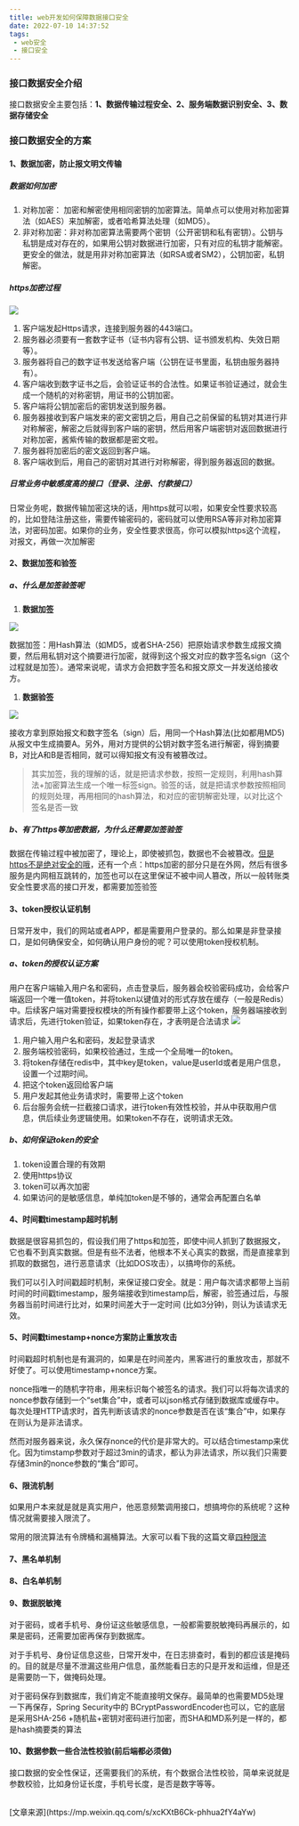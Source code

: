 ```yaml
---
title: web开发如何保障数据接口安全
date: 2022-07-10 14:37:52
tags:
 - web安全
 - 接口安全
---
```


### 接口数据安全介绍
接口数据安全主要包括：**1、数据传输过程安全、2、服务端数据识别安全、3、数据存储安全**

### 接口数据安全的方案
#### 1、数据加密，防止报文明文传输
##### 数据如何加密
1. 对称加密：  加密和解密使用相同密钥的加密算法。简单点可以使用对称加密算法（如AES）来加解密，或者哈希算法处理（如MD5）。
2. 非对称加密：非对称加密算法需要两个密钥（公开密钥和私有密钥）。公钥与私钥是成对存在的，如果用公钥对数据进行加密，只有对应的私钥才能解密。更安全的做法，就是用非对称加密算法（如RSA或者SM2），公钥加密，私钥解密。

##### https加密过程
<img src="/img/https.png" style="max-width:95%" />

1. 客户端发起Https请求，连接到服务器的443端口。
1. 服务器必须要有一套数字证书（证书内容有公钥、证书颁发机构、失效日期等）。
1. 服务器将自己的数字证书发送给客户端（公钥在证书里面，私钥由服务器持有）。
1. 客户端收到数字证书之后，会验证证书的合法性。如果证书验证通过，就会生成一个随机的对称密钥，用证书的公钥加密。
1. 客户端将公钥加密后的密钥发送到服务器。
1. 服务器接收到客户端发来的密文密钥之后，用自己之前保留的私钥对其进行非对称解密，解密之后就得到客户端的密钥，然后用客户端密钥对返回数据进行对称加密，酱紫传输的数据都是密文啦。
1. 服务器将加密后的密文返回到客户端。
1. 客户端收到后，用自己的密钥对其进行对称解密，得到服务器返回的数据。

##### 日常业务中敏感度高的接口（登录、注册、付款接口）
日常业务呢，数据传输加密这块的话，用https就可以啦，如果安全性要求较高的，比如登陆注册这些，需要传输密码的，密码就可以使用RSA等非对称加密算法，对密码加密。如果你的业务，安全性要求很高，你可以模拟https这个流程，对报文，再做一次加解密
#### 2、数据加签和验签

##### a、什么是加签验签呢
1. **数据加签**
<img src="/img/https1.png" style="max-width:95%" />

数据加签：用Hash算法（如MD5，或者SHA-256）把原始请求参数生成报文摘要，然后用私钥对这个摘要进行加密，就得到这个报文对应的数字签名sign（这个过程就是加签）。通常来说呢，请求方会把数字签名和报文原文一并发送给接收方。

1. **数据验签**
<img src="/img/https2.png" style="max-width:95%" />

接收方拿到原始报文和数字签名（sign）后，用同一个Hash算法(比如都用MD5)从报文中生成摘要A。另外，用对方提供的公钥对数字签名进行解密，得到摘要B，对比A和B是否相同，就可以得知报文有没有被篡改过。

>其实加签，我的理解的话，就是把请求参数，按照一定规则，利用hash算法+加密算法生成一个唯一标签sign。验签的话，就是把请求参数按照相同的规则处理，再用相同的hash算法，和对应的密钥解密处理，以对比这个签名是否一致
##### b、有了https等加密数据，为什么还需要加签验签
数据在传输过程中被加密了，理论上，即使被抓包，数据也不会被篡改。[但是https不是绝对安全的哦](https://mp.weixin.qq.com/s?__biz=Mzg3NzU5NTIwNg==&mid=2247494171&idx=1&sn=80479acae752311581258015faa41673&scene=21#wechat_redirect)，还有一个点：https加密的部分只是在外网，然后有很多服务是内网相互跳转的，加签也可以在这里保证不被中间人篡改，所以一般转账类安全性要求高的接口开发，都需要加签验签


#### 3、token授权认证机制
日常开发中，我们的网站或者APP，都是需要用户登录的。那么如果是非登录接口，是如何确保安全，如何确认用户身份的呢？可以使用token授权机制。

##### a、token的授权认证方案
用户在客户端输入用户名和密码，点击登录后，服务器会校验密码成功，会给客户端返回一个唯一值token，并将token以键值对的形式存放在缓存（一般是Redis）中。后续客户端对需要授权模块的所有操作都要带上这个token，服务器端接收到请求后，先进行token验证，如果token存在，才表明是合法请求
<img src="/img/token.png" style="max-width:95%" />

1. 用户输入用户名和密码，发起登录请求
1. 服务端校验密码，如果校验通过，生成一个全局唯一的token。
1. 将token存储在redis中，其中key是token，value是userId或者是用户信息，设置一个过期时间。
1. 把这个token返回给客户端
1. 用户发起其他业务请求时，需要带上这个token
1. 后台服务会统一拦截接口请求，进行token有效性校验，并从中获取用户信息，供后续业务逻辑使用。如果token不存在，说明请求无效。

##### b、如何保证token的安全
1. token设置合理的有效期
2. 使用https协议
3. token可以再次加密
4. 如果访问的是敏感信息，单纯加token是不够的，通常会再配置白名单

#### 4、时间戳timestamp超时机制
数据是很容易抓包的，假设我们用了https和加签，即使中间人抓到了数据报文，它也看不到真实数据。但是有些不法者，他根本不关心真实的数据，而是直接拿到抓取的数据包，进行恶意请求（比如DOS攻击），以搞垮你的系统。

我们可以引入时间戳超时机制，来保证接口安全。就是：用户每次请求都带上当前时间的时间戳timestamp，服务端接收到timestamp后，解密，验签通过后，与服务器当前时间进行比对，如果时间差大于一定时间 (比如3分钟)，则认为该请求无效。

#### 5、时间戳timestamp+nonce方案防止重放攻击
时间戳超时机制也是有漏洞的，如果是在时间差内，黑客进行的重放攻击，那就不好使了。可以使用timestamp+nonce方案。

nonce指唯一的随机字符串，用来标识每个被签名的请求。我们可以将每次请求的nonce参数存储到一个“set集合”中，或者可以json格式存储到数据库或缓存中。每次处理HTTP请求时，首先判断该请求的nonce参数是否在该“集合”中，如果存在则认为是非法请求。

然而对服务器来说，永久保存nonce的代价是非常大的。可以结合timestamp来优化。因为timstamp参数对于超过3min的请求，都认为非法请求，所以我们只需要存储3min的nonce参数的“集合”即可。

#### 6、限流机制
如果用户本来就是就是真实用户，他恶意频繁调用接口，想搞垮你的系统呢？这种情况就需要接入限流了。

常用的限流算法有令牌桶和漏桶算法。大家可以看下我的这篇文章[四种限流](https://mp.weixin.qq.com/s?__biz=Mzg3NzU5NTIwNg==&mid=2247490393&idx=1&sn=98189caa486406f8fa94d84ba0667604&chksm=cf21c470f8564d665ce04ccb9dc7502633246da87a0541b07ba4ac99423b28ce544cdd6c036b&token=162724582&lang=zh_CN&scene=21#wechat_redirect)
#### 7、黑名单机制
#### 8、白名单机制
#### 9、数据脱敏掩
对于密码，或者手机号、身份证这些敏感信息，一般都需要脱敏掩码再展示的，如果是密码，还需要加密再保存到数据库。

对于手机号、身份证信息这些，日常开发中，在日志排查时，看到的都应该是掩码的。目的就是尽量不泄漏这些用户信息，虽然能看日志的只是开发和运维，但是还是需要防一下，做掩码处理。

对于密码保存到数据库，我们肯定不能直接明文保存。最简单的也需要MD5处理一下再保存，Spring Security中的 BCryptPasswordEncoder也可以，它的底层是采用SHA-256 +随机盐+密钥对密码进行加密，而SHA和MD系列是一样的，都是hash摘要类的算法
#### 10、数据参数一些合法性校验(前后端都必须做)
接口数据的安全性保证，还需要我们的系统，有个数据合法性校验，简单来说就是参数校验，比如身份证长度，手机号长度，是否是数字等等。


<br />
[文章来源](https://mp.weixin.qq.com/s/xcKXtB6Ck-phhua2fY4aYw)